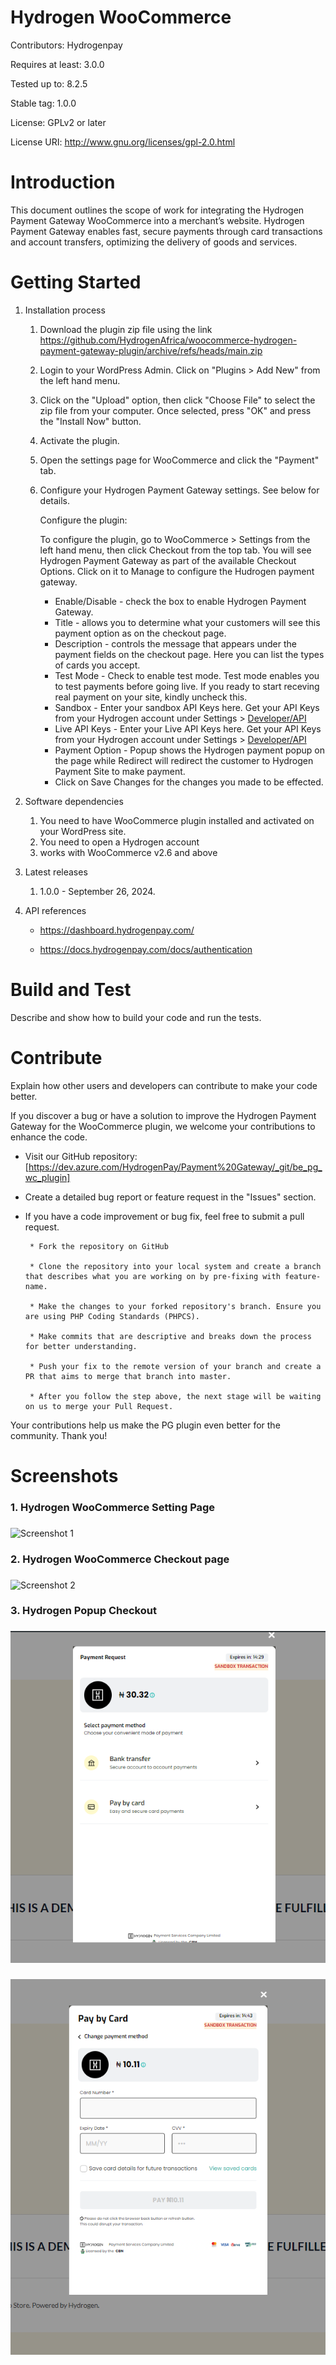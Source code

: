 # Hydrogen WooCommerce

Contributors: Hydrogenpay

Requires at least: 3.0.0

Tested up to: 8.2.5

Stable tag: 1.0.0

License: GPLv2 or later

License URI: http://www.gnu.org/licenses/gpl-2.0.html

# Introduction 

This document outlines the scope of work for integrating the Hydrogen Payment Gateway WooCommerce into a merchant’s website. Hydrogen Payment Gateway enables fast, secure payments through card transactions and account transfers, optimizing the delivery of goods and services.

# Getting Started

1.	Installation process

    1.  Download the plugin zip file using the link https://github.com/HydrogenAfrica/woocommerce-hydrogen-payment-gateway-plugin/archive/refs/heads/main.zip
    2.  Login to your WordPress Admin. Click on "Plugins > Add New" from the left hand menu.
    3.  Click on the "Upload" option, then click "Choose File" to select the zip file from your computer. Once selected, press "OK" and press the "Install Now" button.
    4.  Activate the plugin.
    5.  Open the settings page for WooCommerce and click the "Payment" tab.
    6.  Configure your Hydrogen Payment Gateway settings. See below for details.

        Configure the plugin:

        To configure the plugin, go to WooCommerce > Settings from the left hand menu, then click Checkout from the top tab. You will see Hydrogen Payment Gateway as part of the available Checkout Options. Click on it to Manage to configure the Hudrogen payment gateway.

        * Enable/Disable - check the box to enable Hydrogen Payment Gateway.
        * Title - allows you to determine what your customers will see this payment option as on the checkout page.
        * Description - controls the message that appears under the payment fields on the checkout page. Here you can list the types of cards you accept.
        * Test Mode - Check to enable test mode. Test mode enables you to test payments before going live. If you ready to start receving real payment on your site, kindly uncheck this.
        * Sandbox - Enter your sandbox API Keys here. Get your API Keys from your Hydrogen account under Settings > [Developer/API]([url](https://dashboard.hydrogenpay.com/merchant/profile/api-integration))
        * Live API Keys - Enter your Live API Keys here. Get your API Keys from your Hydrogen account under Settings > [Developer/API]([url](https://dashboard.hydrogenpay.com/merchant/profile/api-integration))
        * Payment Option - Popup shows the Hydrogen payment popup on the page while Redirect will redirect the customer to Hydrogen Payment Site to make payment.
        * Click on Save Changes for the changes you made to be effected.

2.	Software dependencies

    1. You need to have WooCommerce plugin installed and activated on your WordPress site.
    2. You need to open a Hydrogen account
    3. works with WooCommerce v2.6 and above

3.	Latest releases

    1. 1.0.0 - September 26, 2024.


4.	API references

    * https://dashboard.hydrogenpay.com/

    * https://docs.hydrogenpay.com/docs/authentication

# Build and Test
Describe and show how to build your code and run the tests. 

# Contribute
Explain how other users and developers can contribute to make your code better. 

If you discover a bug or have a solution to improve the Hydrogen Payment Gateway for the WooCommerce plugin,
we welcome your contributions to enhance the code.

 * Visit our GitHub repository: [https://dev.azure.com/HydrogenPay/Payment%20Gateway/_git/be_pg_wc_plugin]

 * Create a detailed bug report or feature request in the "Issues" section.

 * If you have a code improvement or bug fix, feel free to submit a pull request.

        * Fork the repository on GitHub

        * Clone the repository into your local system and create a branch that describes what you are working on by pre-fixing with feature-name.

        * Make the changes to your forked repository's branch. Ensure you are using PHP Coding Standards (PHPCS).

        * Make commits that are descriptive and breaks down the process for better understanding.

        * Push your fix to the remote version of your branch and create a PR that aims to merge that branch into master.
        
        * After you follow the step above, the next stage will be waiting on us to merge your Pull Request.

 Your contributions help us make the PG plugin even better for the community. Thank you!

 # Screenshots

### 1. Hydrogen WooCommerce Setting Page

###

![Screenshot 1](https://github.com/HydrogenAfrica/woocommerce-hydrogen-payment-gateway-plugin/blob/staging/assets/images/screenshot-img1.png)

### 2. Hydrogen WooCommerce Checkout page

###

![Screenshot 2](https://github.com/HydrogenAfrica/woocommerce-hydrogen-payment-gateway-plugin/blob/staging/assets/images/screenshot-img2.png)

### 3. Hydrogen Popup Checkout

###

![Screenshot 3](https://github.com/HydrogenAfrica/hydrogen-payment-gateway-for-woocommerce/blob/staging/assets/images/screenshot-img3.png)

###

![Screenshot 4](https://github.com/HydrogenAfrica/hydrogen-payment-gateway-for-woocommerce/blob/staging/assets/images/screenshot-img4.png)
